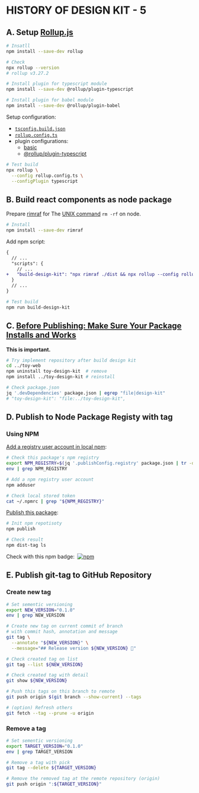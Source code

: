 # HISTORY OF DESIGN KIT - 5

## A. Setup [Rollup.js](https://rollupjs.org/tutorial/#installing-rollup-locally)

```bash
# Insatll
npm install --save-dev rollup

# Check
npx rollup --version
# rollup v3.27.2

# Install plugin for typescript module
npm install --save-dev @rollup/plugin-typescript

# Install plugin for babel module
npm install --save-dev @rollup/plugin-babel
```

Setup configuration:

- [`tsconfig.build.json`](./tsconfig.build.json)
- [`rollup.config.ts`](./rollup.config.ts)
- plugin configurations:
  - [basic](https://rollupjs.org/command-line-interface/#configplugin-plugin)
  - [@rollup/plugin-typescript](https://github.com/rollup/plugins/tree/master/packages/typescript#readme)

```bash
# Test build
npx rollup \
  --config rollup.config.ts \
  --configPlugin typescript
```

## B. Build react components as node package

Prepare [rimraf](https://www.npmjs.com/package/rimraf)
for The [UNIX command](https://en.wikipedia.org/wiki/Rm_(Unix))
`rm -rf` on node.

```bash
# Install
npm install --save-dev rimraf
```

Add npm script:

```diff
{
  // ...
  "scripts": {
    // ...
+   "build-design-kit": "npx rimraf ./dist && npx rollup --config rollup.config.ts --configPlugin typescript"
  }
  // ...
}
```

```bash
# Test build
npm run build-design-kit
```

## C. [Before Publishing: Make Sure Your Package Installs and Works](https://docs.npmjs.com/cli/v9/using-npm/developers#before-publishing-make-sure-your-package-installs-and-works)

**This is important.**

```bash
# Try implement repository after build design kit
cd ../toy-web
npm uninstall toy-design-kit  # remove
npm install ../toy-design-kit # reinstall

# Check package.json
jq '.devDependencies' package.json | egrep "file|design-kit"
# "toy-design-kit": "file:../toy-design-kit",
```

## D. Publish to Node Package Registy with tag

### Using NPM

[Add a registry user account in local npm](https://docs.npmjs.com/cli/v9/using-npm/developers#create-a-user-account):

```bash
# Check this package's npm registry
export NPM_REGISTRY=$(jq '.publishConfig.registry' package.json | tr -d '"' | sed -e 's/https\://')
env | grep NPM_REGISTRY

# Add a npm registry user account
npm adduser

# Check local stored token
cat ~/.npmrc | grep "${NPM_REGISTRY}"
```

[Publish this package](https://docs.npmjs.com/cli/v9/using-npm/developers#publish-your-package):

```bash
# Init npm repotisoty
npm publish

# Check result
npm dist-tag ls
```

Check with this npm badge: &nbsp;[![npm][npm-image]][npm-url]

[npm-image]: <https://img.shields.io/npm/v/toy-design-kit.svg>
[npm-url]: <https://npmjs.org/package/toy-design-kit>

## E. Publish git-tag to GitHub Repository

### Create new tag

```bash
# Set sementic versioning
export NEW_VERSION="0.1.0"
env | grep NEW_VERSION

# Create new tag on current commit of branch
# with commit hash, annotation and message
git tag \
  --annotate "${NEW_VERSION}" \
  --message="## Release version ${NEW_VERSION} 🎉"

# Check created tag on list
git tag --list ${NEW_VERSION}

# Check created tag with detail
git show ${NEW_VERSION}

# Push this tags on this branch to remote
git push origin $(git branch --show-current) --tags

# (option) Refresh others
git fetch --tag --prune -u origin
```

### Remove a tag

```bash
# Set sementic versioning
export TARGET_VERSION="0.1.0"
env | grep TARGET_VERSION

# Remove a tag with pick
git tag --delete ${TARGET_VERSION}

# Remove the removed tag at the remote repository (origin)
git push origin ":${TARGET_VERSION}"
```
